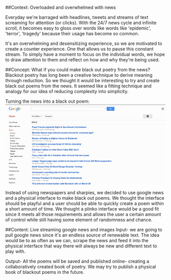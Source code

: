 ##Context: Overloaded and overwhelmed with news

Everyday we're barraged with headlines, tweets and streams of text screaming for attention (or clicks). With the 24/7 news cycle and infinite scroll, it becomes easy to gloss over words like words like 'epidemic', 'terror', 'tragedy' because their usage has become so common. 

It's an overwhelming and desensitizing experience, so we are motivated to create a counter experience. One that allows us to pause this constant stream. To simply have a moment to focus on the individual words, we hope to draw attention to them and reflect on how and why they're being used. 

##Concept: What if you could make black out poetry from the news?
Blackout poetry has long been a creative technique to derive meaning through reduction. So we thought it would be interesting to try and create black out poems from the news. It seemed like a fitting technique and analogy for our idea of reducing complexity into simplicity. 

Turning the news into a black out poem:
![Example Image](../project_images/Blackout_poem.gif?raw=true "Example Image")


Instead of using newspapers and sharpies, we decided to use google news and a physical interface to make black out poems. We thought the interface should be playful and a user should be able to quickly create a poem within a short amount of time. We thought a plinko interface would be a good fit since it meets all those requirements and allows the user a certain amount of control while still having some element of randomness and chance.  

##Content: Live streaming google news and images
Input- we are going to pull google news since it's an endless source of renewable text. The idea would be to as often as we can, scrape the news and feed it into the physical interface that way there will always be new and different text to play with. 

Output- All the poems will be saved and published online- creating a collaboratively created book of poetry. We may try to publish a physical book of blackout poems in the future. 








